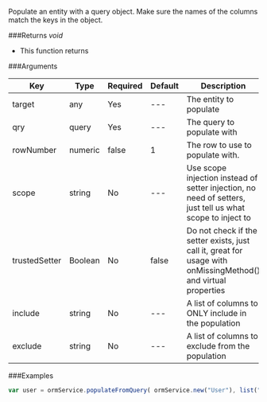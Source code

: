 Populate an entity with a query object. Make sure the names of the columns match the keys in the object.


###Returns *void*

* This function returns


###Arguments

| Key | Type | Required | Default | Description |
| --- | --- | --- | --- | --- |
| target | any | Yes | --- | The entity to populate |
| qry | query | Yes | --- | The query to populate with |
| rowNumber | numeric | false | 1 | The row to use to populate with. |
| scope | string | No | --- | Use scope injection instead of setter injection, no need of setters, just tell us what scope to inject to |
| trustedSetter | Boolean | No | false | Do not check if the setter exists, just call it, great for usage with onMissingMethod() and virtual properties |
| include | string | No | --- | A list of columns to ONLY include in the population |
| exclude | string | No | --- | A list of columns to exclude from the population |

###Examples

```javascript
var user = ormService.populateFromQuery( ormService.new("User"), list("User",{id=4}) );
```